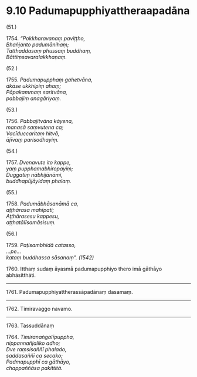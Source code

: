 # 9.10 Padumapupphiyattheraapadāna

(51.)

1754\. _“Pokkharavanaṃ paviṭṭho,_  
_Bhañjanto padumānihaṃ;_  
_Tatthaddasaṃ phussaṃ buddhaṃ,_  
_Bāttiṃsavaralakkhaṇaṃ._  

(52.)

1755\. _Padumapupphaṃ gahetvāna,_  
_ākāse ukkhipiṃ ahaṃ;_  
_Pāpakammaṃ saritvāna,_  
_pabbajiṃ anagāriyaṃ._  

(53.)

1756\. _Pabbajitvāna kāyena,_  
_manasā saṃvutena ca;_  
_Vacīduccaritaṃ hitvā,_  
_ājīvaṃ parisodhayiṃ._  

(54.)

1757\. _Dvenavute ito kappe,_  
_yaṃ pupphamabhiropayiṃ;_  
_Duggatiṃ nābhijānāmi,_  
_buddhapūjāyidaṃ phalaṃ._  

(55.)

1758\. _Padumābhāsanāmā ca,_  
_aṭṭhārasa mahīpatī;_  
_Aṭṭhārasesu kappesu,_  
_aṭṭhatālīsamāsisuṃ._  

(56.)

1759\. _Paṭisambhidā catasso,_  
_…pe…_  
_kataṃ buddhassa sāsanaṃ”. (1542)_  

1760\. Itthaṃ sudaṃ āyasmā padumapupphiyo thero imā gāthāyo abhāsitthāti.

---

1761\. Padumapupphiyattherassāpadānaṃ dasamaṃ.

---

1762\. Timiravaggo navamo.

---

1763\. Tassuddānaṃ

1764\. _Timiranaṅgalīpuppha,_  
_nippannañjaliko adho;_  
_Dve raṃsisaññī phalado,_  
_saddasaññī ca secako;_  
_Padmapupphī ca gāthāyo,_  
_chappaññāsa pakittitā._
